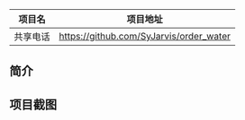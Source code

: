 |项目名    |项目地址                                     |
|:-------:|:-------------------------------------------:|
|共享电话  |https://github.com/SyJarvis/order_water|

## 简介



## 项目截图

